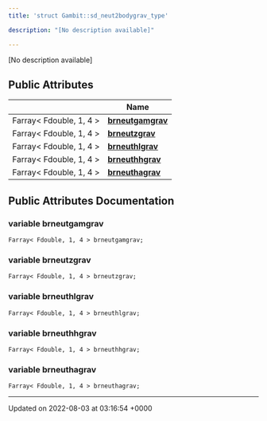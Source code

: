 ```yaml
---
title: 'struct Gambit::sd_neut2bodygrav_type'

description: "[No description available]"

---
```









[No description available]

## Public Attributes

|                | Name           |
| -------------- | -------------- |
| Farray< Fdouble, 1, 4 > | **[brneutgamgrav](/documentation/code/gambit_sphinx/classes/structgambit_1_1sd__neut2bodygrav__type/#variable-brneutgamgrav)**  |
| Farray< Fdouble, 1, 4 > | **[brneutzgrav](/documentation/code/gambit_sphinx/classes/structgambit_1_1sd__neut2bodygrav__type/#variable-brneutzgrav)**  |
| Farray< Fdouble, 1, 4 > | **[brneuthlgrav](/documentation/code/gambit_sphinx/classes/structgambit_1_1sd__neut2bodygrav__type/#variable-brneuthlgrav)**  |
| Farray< Fdouble, 1, 4 > | **[brneuthhgrav](/documentation/code/gambit_sphinx/classes/structgambit_1_1sd__neut2bodygrav__type/#variable-brneuthhgrav)**  |
| Farray< Fdouble, 1, 4 > | **[brneuthagrav](/documentation/code/gambit_sphinx/classes/structgambit_1_1sd__neut2bodygrav__type/#variable-brneuthagrav)**  |

## Public Attributes Documentation

### variable brneutgamgrav

```
Farray< Fdouble, 1, 4 > brneutgamgrav;
```


### variable brneutzgrav

```
Farray< Fdouble, 1, 4 > brneutzgrav;
```


### variable brneuthlgrav

```
Farray< Fdouble, 1, 4 > brneuthlgrav;
```


### variable brneuthhgrav

```
Farray< Fdouble, 1, 4 > brneuthhgrav;
```


### variable brneuthagrav

```
Farray< Fdouble, 1, 4 > brneuthagrav;
```


-------------------------------

Updated on 2022-08-03 at 03:16:54 +0000
